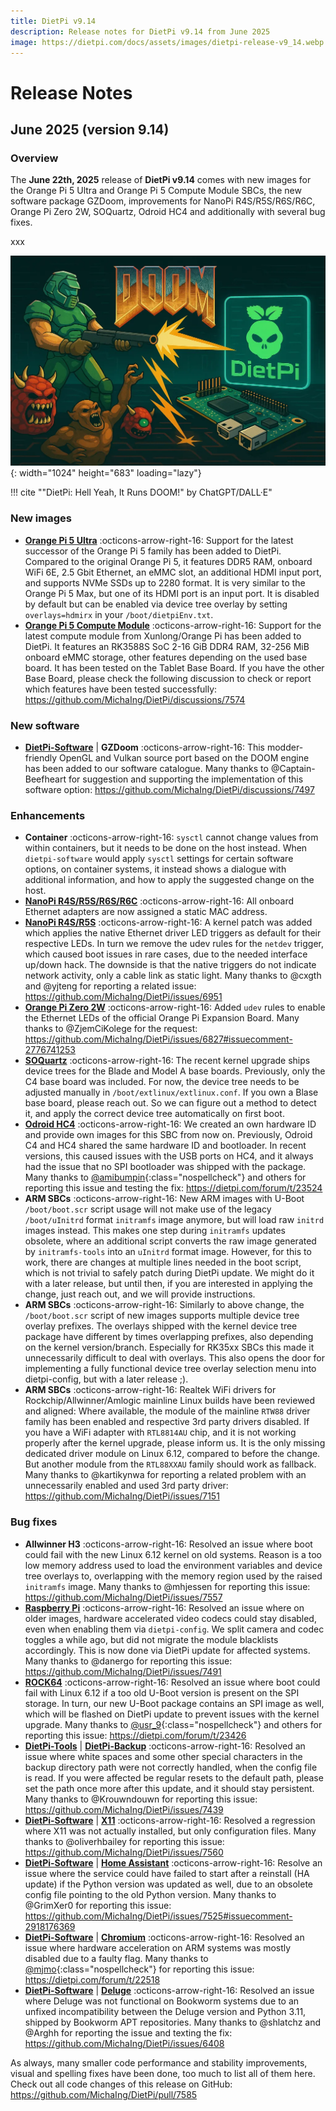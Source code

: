 ```yaml
---
title: DietPi v9.14
description: Release notes for DietPi v9.14 from June 2025
image: https://dietpi.com/docs/assets/images/dietpi-release-v9_14.webp
---
```


# Release Notes

## June 2025 (version 9.14)

### Overview

The **June 22th, 2025** release of **DietPi v9.14** comes with new images for the Orange Pi 5 Ultra and Orange Pi 5 Compute Module SBCs, the new software package GZDoom, improvements for NanoPi R4S/R5S/R6S/R6C, Orange Pi Zero 2W, SOQuartz, Odroid HC4 and additionally with several bug fixes.

xxx

![In a smooth painted style, the image shows an SBC and the DietPi logo on the right side, the Doom game logo at the top, and a shooting Doomguy with some some demons at the left side.](../assets/images/dietpi-release-v9_14.webp "DietPi: Hell Yeah, It Runs DOOM!"){: width="1024" height="683" loading="lazy"}

!!! cite "\"DietPi: Hell Yeah, It Runs DOOM!\" by ChatGPT/DALL·E"

### New images

- [**Orange Pi 5 Ultra**](../hardware.md#orange-pi-series) :octicons-arrow-right-16: Support for the latest successor of the Orange Pi 5 family has been added to DietPi. Compared to the original Orange Pi 5, it features DDR5 RAM, onboard WiFi 6E, 2.5 Gbit Ethernet, an eMMC slot, an additional HDMI input port, and supports NVMe SSDs up to 2280 format. It is very similar to the Orange Pi 5 Max, but one of its HDMI port is an input port. It is disabled by default but can be enabled via device tree overlay by setting `overlays=hdmirx` in your `/boot/dietpiEnv.txt`.
- [**Orange Pi 5 Compute Module**](../hardware.md#orange-pi-series) :octicons-arrow-right-16: Support for the latest compute module from Xunlong/Orange Pi has been added to DietPi. It features an RK3588S SoC 2-16 GiB DDR4 RAM, 32-256 MiB onboard eMMC storage, other features depending on the used base board. It has been tested on the Tablet Base Board. If you have the other Base Board, please check the following discussion to check or report which features have been tested successfully: <https://github.com/MichaIng/DietPi/discussions/7574>

### New software

- [**DietPi-Software**](../dietpi_tools/software_installation.md#dietpi-software) | **GZDoom** :octicons-arrow-right-16: This modder-friendly OpenGL and Vulkan source port based on the DOOM engine has been added to our software catalogue. Many thanks to @Captain-Beefheart for suggestion and supporting the implementation of this software option: <https://github.com/MichaIng/DietPi/discussions/7497>

### Enhancements

- **Container** :octicons-arrow-right-16: `sysctl` cannot change values from within containers, but it needs to be done on the host instead. When `dietpi-software` would apply `sysctl` settings for certain software options, on container systems, it instead shows a dialogue with additional information, and how to apply the suggested change on the host.
- [**NanoPi R4S/R5S/R6S/R6C**](../hardware.md#nanopi-series-friendlyelec) :octicons-arrow-right-16: All onboard Ethernet adapters are now assigned a static MAC address.
- [**NanoPi R4S/R5S**](../hardware.md#nanopi-series-friendlyelec) :octicons-arrow-right-16: A kernel patch was added which applies the native Ethernet driver LED triggers as default for their respective LEDs. In turn we remove the udev rules for the `netdev` trigger, which caused boot issues in rare cases, due to the needed interface up/down hack. The downside is that the native triggers do not indicate network activity, only a cable link as static light. Many thanks to @cxgth and @yjteng for reporting a related issue: <https://github.com/MichaIng/DietPi/issues/6951>
- [**Orange Pi Zero 2W**](../hardware.md#orange-pi-series) :octicons-arrow-right-16: Added `udev` rules to enable the Ethernet LEDs of the official Orange Pi Expansion Board. Many thanks to @ZjemCiKolege for the request: <https://github.com/MichaIng/DietPi/issues/6827#issuecomment-2776741253>
- [**SOQuartz**](../hardware.md#pine64) :octicons-arrow-right-16: The recent kernel upgrade ships device trees for the Blade and Model A base boards. Previously, only the C4 base board was included. For now, the device tree needs to be adjusted manually in `/boot/extlinux/extlinux.conf`. If you own a Blase base board, please reach out. So we can figure out a method to detect it, and apply the correct device tree automatically on first boot.
- [**Odroid HC4**](../hardware.md#odroid) :octicons-arrow-right-16: We created an own hardware ID and provide own images for this SBC from now on. Previously, Odroid C4 and HC4 shared the same hardware ID and bootloader. In recent versions, this caused issues with the USB ports on HC4, and it always had the issue that no SPI bootloader was shipped with the package. Many thanks to [@amibumpin](https://dietpi.com/forum/u/amibumpin){:class="nospellcheck"} and others for reporting this issue and testing the fix: <https://dietpi.com/forum/t/23524>
- **ARM SBCs** :octicons-arrow-right-16: New ARM images with U-Boot `/boot/boot.scr` script usage will not make use of the legacy `/boot/uInitrd` format `initramfs` image anymore, but will load raw `initrd` images instead. This makes one step during `initramfs` updates obsolete, where an additional script converts the raw image generated by `initramfs-tools` into an `uInitrd` format image. However, for this to work, there are changes at multiple lines needed in the boot script, which is not trivial to safely patch during DietPi update. We might do it with a later release, but until then, if you are interested in applying the change, just reach out, and we will provide instructions.
- **ARM SBCs** :octicons-arrow-right-16: Similarly to above change, the `/boot/boot.scr` script of new images supports multiple device tree overlay prefixes. The overlays shipped with the kernel device tree package have different by times overlapping prefixes, also depending on the kernel version/branch. Especially for RK35xx SBCs this made it unnecessarily difficult to deal with overlays. This also opens the door for implementing a fully functional device tree overlay selection menu into dietpi-config, but with a later release ;).
- **ARM SBCs** :octicons-arrow-right-16: Realtek WiFi drivers for Rockchip/Allwinner/Amlogic mainline Linux builds have been reviewed and aligned: Where available, the module of the mainline `RTW88` driver family has been enabled and respective 3rd party drivers disabled. If you have a WiFi adapter with `RTL8814AU` chip, and it is not working properly after the kernel upgrade, please inform us. It is the only missing dedicated driver module on Linux 6.12, compared to before the change. But another module from the `RTL88XXAU` family should work as fallback. Many thanks to @kartikynwa for reporting a related problem with an unnecessarily enabled and used 3rd party driver: <https://github.com/MichaIng/DietPi/issues/7151>

### Bug fixes

- **Allwinner H3** :octicons-arrow-right-16: Resolved an issue where boot could fail with the new Linux 6.12 kernel on old systems. Reason is a too low memory address used to load the environment variables and device tree overlays to, overlapping with the memory region used by the raised `initramfs` image. Many thanks to @mhjessen for reporting this issue: <https://github.com/MichaIng/DietPi/issues/7557>
- [**Raspberry Pi**](../hardware.md#raspberry-pi) :octicons-arrow-right-16: Resolved an issue where on older images, hardware accelerated video codecs could stay disabled, even when enabling them via `dietpi-config`. We split camera and codec toggles a while ago, but did not migrate the module blacklists accordingly. This is now done via DietPi update for affected systems. Many thanks to @danergo for reporting this issue: <https://github.com/MichaIng/DietPi/issues/7491>
- [**ROCK64**](../hardware.md#pine64) :octicons-arrow-right-16: Resolved an issue where boot could fail with Linux 6.12 if a too old U-Boot version is present on the SPI storage. In turn, our new U-Boot package contains an SPI image as well, which will be flashed on DietPi update to prevent issues with the kernel upgrade. Many thanks to [@usr_9](https://dietpi.com/forum/u/usr_9){:class="nospellcheck"} and others for reporting this issue: <https://dietpi.com/forum/t/23426>
- [**DietPi-Tools**](../dietpi_tools.md) | [**DietPi-Backup**](../dietpi_tools/system_maintenance.md#dietpi-backup-backuprestore) :octicons-arrow-right-16: Resolved an issue where white spaces and some other special characters in the backup directory path were not correctly handled, when the config file is read. If you were affected be regular resets to the default path, please set the path once more after this update, and it should stay persistent. Many thanks to @Krouwndouwn for reporting this issue: <https://github.com/MichaIng/DietPi/issues/7439>
- [**DietPi-Software**](../dietpi_tools/software_installation.md#dietpi-software) | [**X11**](../software/desktop.md#desktops) :octicons-arrow-right-16: Resolved a regression where X11 was not actually installed, but only configuration files. Many thanks to @oliverhbailey for reporting this issue: <https://github.com/MichaIng/DietPi/issues/7560>
- [**DietPi-Software**](../dietpi_tools/software_installation.md#dietpi-software) | [**Home Assistant**](../software/home_automation.md#home-assistant) :octicons-arrow-right-16: Resolve an issue where the service could have failed to start after a reinstall (HA update) if the Python version was updated as well, due to an obsolete config file pointing to the old Python version. Many thanks to @GrimXer0 for reporting this issue: <https://github.com/MichaIng/DietPi/issues/7525#issuecomment-2918176369>
- [**DietPi-Software**](../dietpi_tools/software_installation.md#dietpi-software) | [**Chromium**](../software/desktop.md#chromium) :octicons-arrow-right-16: Resolved an issue where hardware acceleration on ARM systems was mostly disabled due to a faulty flag. Many thanks to [@mjmo](https://dietpi.com/forum/u/mjmo){:class="nospellcheck"} for reporting this issue: <https://dietpi.com/forum/t/22518>
- [**DietPi-Software**](../dietpi_tools/software_installation.md#dietpi-software) | [**Deluge**](../software/bittorrent.md#deluge) :octicons-arrow-right-16: Resolved an issue where Deluge was not functional on Bookworm systems due to an unfixed incompatibility between the Deluge version and Python 3.11, shipped by Bookworm APT repositories. Many thanks to @shlatchz and @Arghh for reporting the issue and texting the fix: <https://github.com/MichaIng/DietPi/issues/6408>

As always, many smaller code performance and stability improvements, visual and spelling fixes have been done, too much to list all of them here. Check out all code changes of this release on GitHub: <https://github.com/MichaIng/DietPi/pull/7585>

